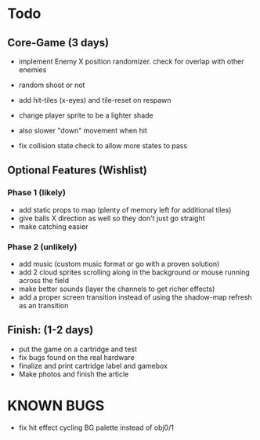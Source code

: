 # Todo

## Core-Game (3 days)

- implement Enemy X position randomizer. check for overlap with other enemies
- random shoot or not

- add hit-tiles (x-eyes) and tile-reset on respawn
- change player sprite to be a lighter shade
- also slower "down" movement when hit

- fix collision state check to allow more states to pass

## Optional Features (Wishlist)
### Phase 1 (likely)

- add static props to map (plenty of memory left for additional tiles)
- give balls X direction as well so they don't just go straight
- make catching easier

### Phase 2 (unlikely)
- add music (custom music format or go with a proven solution)
- add 2 cloud sprites scrolling along in the background or mouse running across the field
- make better sounds (layer the channels to get richer effects)
- add a proper screen transition instead of using the shadow-map refresh as an transition

## Finish: (1-2 days)

- put the game on a cartridge and test
- fix bugs found on the real hardware
- finalize and print cartridge label and gamebox
- Make photos and finish the article

# KNOWN BUGS
- fix hit effect cycling BG palette instead of obj0/1
